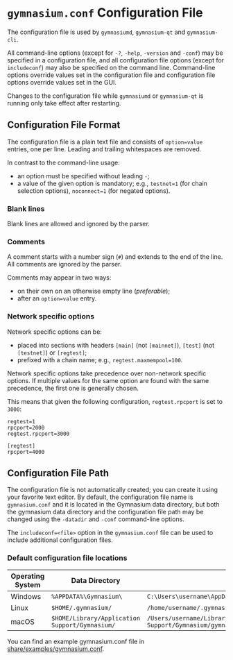 # `gymnasium.conf` Configuration File

The configuration file is used by `gymnasiumd`, `gymnasium-qt` and `gymnasium-cli`.

All command-line options (except for `-?`, `-help`, `-version` and `-conf`) may be specified in a configuration file, and all configuration file options (except for `includeconf`) may also be specified on the command line. Command-line options override values set in the configuration file and configuration file options override values set in the GUI.

Changes to the configuration file while `gymnasiumd` or `gymnasium-qt` is running only take effect after restarting.

## Configuration File Format

The configuration file is a plain text file and consists of `option=value` entries, one per line. Leading and trailing whitespaces are removed.

In contrast to the command-line usage:
- an option must be specified without leading `-`;
- a value of the given option is mandatory; e.g., `testnet=1` (for chain selection options), `noconnect=1` (for negated options).

### Blank lines

Blank lines are allowed and ignored by the parser.

### Comments

A comment starts with a number sign (`#`) and extends to the end of the line. All comments are ignored by the parser.

Comments may appear in two ways:
- on their own on an otherwise empty line (_preferable_);
- after an `option=value` entry.

### Network specific options

Network specific options can be:
- placed into sections with headers `[main]` (not `[mainnet]`), `[test]` (not `[testnet]`) or `[regtest]`;
- prefixed with a chain name; e.g., `regtest.maxmempool=100`.

Network specific options take precedence over non-network specific options.
If multiple values for the same option are found with the same precedence, the
first one is generally chosen.

This means that given the following configuration, `regtest.rpcport` is set to `3000`:

```
regtest=1
rpcport=2000
regtest.rpcport=3000

[regtest]
rpcport=4000
```

## Configuration File Path

The configuration file is not automatically created; you can create it using your favorite text editor. By default, the configuration file name is `gymnasium.conf` and it is located in the Gymnasium data directory, but both the gymnasium data directory and the configuration file path may be changed using the `-datadir` and `-conf` command-line options.

The `includeconf=<file>` option in the `gymnasium.conf` file can be used to include additional configuration files.

### Default configuration file locations

Operating System | Data Directory | Example Path
-- | -- | --
Windows | `%APPDATA%\Gymnasium\` | `C:\Users\username\AppData\Roaming\Gymnasium\gymnasium.conf`
Linux | `$HOME/.gymnasium/` | `/home/username/.gymnasium/gymnasium.conf`
macOS | `$HOME/Library/Application Support/Gymnasium/` | `/Users/username/Library/Application Support/Gymnasium/gymnasium.conf`

You can find an example gymnasium.conf file in [share/examples/gymnasium.conf](../share/examples/gymnasium.conf).
